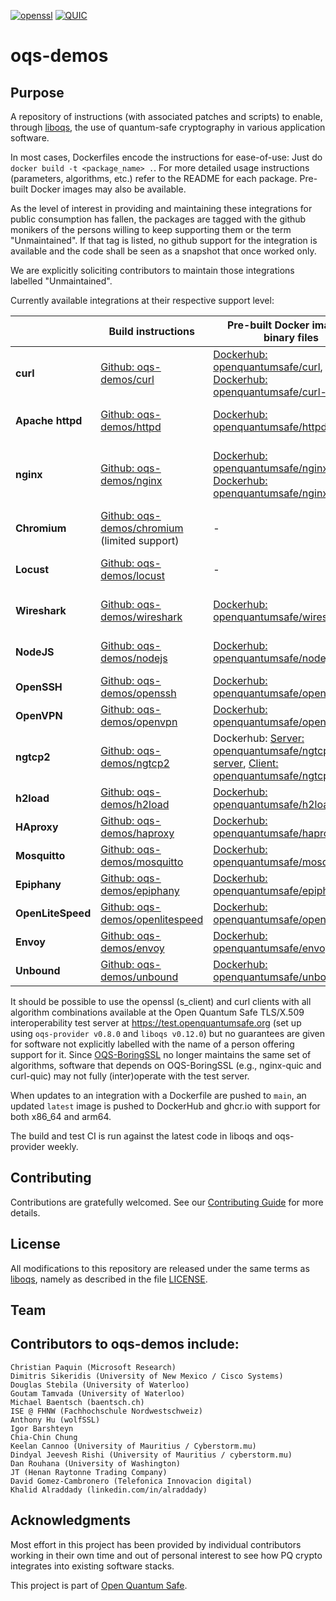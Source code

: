 [![openssl](https://github.com/open-quantum-safe/oqs-demos/actions/workflows/openssl3.yml/badge.svg)](https://github.com/open-quantum-safe/oqs-demos/actions/workflows/openssl3.yml)
[![QUIC](https://github.com/open-quantum-safe/oqs-demos/actions/workflows/quic.yml/badge.svg)](https://github.com/open-quantum-safe/oqs-demos/actions/workflows/quic.yml)

oqs-demos
=========

## Purpose

A repository of instructions (with associated patches and scripts) to enable, through [liboqs](https://github.com/open-quantum-safe/liboqs), the use of quantum-safe cryptography in various application software.

In most cases, Dockerfiles encode the instructions for ease-of-use: Just do `docker build -t <package_name> .`. For more detailed usage instructions (parameters, algorithms, etc.) refer to the README for each package.  Pre-built Docker images may also be available.

As the level of interest in providing and maintaining these integrations for public consumption has fallen, the packages are tagged with the github monikers of the persons willing to keep supporting them or the term "Unmaintained". If that tag is listed, no github support for the integration is available and the code shall be seen as a snapshot that once worked only.

We are explicitly soliciting contributors to maintain those integrations labelled "Unmaintained".

Currently available integrations at their respective support level:

|                   | **Build instructions**                                   | **Pre-built Docker image or binary files**                                                                                                                                                                                                  | Support |
|-------------------|----------------------------------------------------------|---------------------------------------------------------------------------------------------------------------------------------------------------------------------------------------------------------------------------------------------| -------- |
| **curl**          | [Github: oqs-demos/curl](curl)                           | [Dockerhub: openquantumsafe/curl](https://hub.docker.com/repository/docker/openquantumsafe/curl), [Dockerhub: openquantumsafe/curl-quic](https://hub.docker.com/repository/docker/openquantumsafe/curl-quic)                                | [![curl](https://github.com/open-quantum-safe/oqs-demos/actions/workflows/curl.yml/badge.svg)](https://github.com/open-quantum-safe/oqs-demos/actions/workflows/curl.yml) Maintained: @baentsch, @pi-314159
| **Apache httpd**  | [Github: oqs-demos/httpd](httpd)                         | [Dockerhub: openquantumsafe/httpd](https://hub.docker.com/repository/docker/openquantumsafe/httpd)                                                                                                                                          | [![httpd](https://github.com/open-quantum-safe/oqs-demos/actions/workflows/httpd.yml/badge.svg)](https://github.com/open-quantum-safe/oqs-demos/actions/workflows/httpd.yml) Maintained: @baentsch
| **nginx**         | [Github: oqs-demos/nginx](nginx)                         | [Dockerhub: openquantumsafe/nginx](https://hub.docker.com/repository/docker/openquantumsafe/nginx), [Dockerhub: openquantumsafe/nginx-quic](https://hub.docker.com/repository/docker/openquantumsafe/nginx-quic)                            | [![nginx](https://github.com/open-quantum-safe/oqs-demos/actions/workflows/nginx.yml/badge.svg)](https://github.com/open-quantum-safe/oqs-demos/actions/workflows/nginx.yml) Maintained: @baentsch, @bhess, @pi-314159
| **Chromium**      | [Github: oqs-demos/chromium](chromium) (limited support) | -                                                                                                                                                                                                                                           | Maintained: @pi-314159
| **Locust**        | [Github: oqs-demos/locust](locust)                       | -                                                                                                                                                                                                                                           | [![locust](https://github.com/open-quantum-safe/oqs-demos/actions/workflows/locust.yml/badge.svg)](https://github.com/open-quantum-safe/oqs-demos/actions/workflows/locust.yml) Maintained: @davidgca
| **Wireshark**     | [Github: oqs-demos/wireshark](wireshark)                 | [Dockerhub: openquantumsafe/wireshark](https://hub.docker.com/repository/docker/openquantumsafe/wireshark)                                                                                                                                  | [![wireshark](https://github.com/open-quantum-safe/oqs-demos/actions/workflows/wireshark.yml/badge.svg)](https://github.com/open-quantum-safe/oqs-demos/actions/workflows/wireshark.yml) Maintained: @hawazyn
| **NodeJS**     | [Github: oqs-demos/nodejs](nodejs)                 | [Dockerhub: openquantumsafe/nodejs](https://hub.docker.com/repository/docker/openquantumsafe/nodejs)                                                                                                                                  | [![nodejs](https://github.com/open-quantum-safe/oqs-demos/actions/workflows/nodejs.yml/badge.svg)](https://github.com/open-quantum-safe/oqs-demos/actions/workflows/nodejs.yml) Maintained: @davidkel
| **OpenSSH**       | [Github: oqs-demos/openssh](openssh)                     | [Dockerhub: openquantumsafe/openssh](https://hub.docker.com/repository/docker/openquantumsafe/openssh)                                                                                                                                      | [![openssh](https://github.com/open-quantum-safe/oqs-demos/actions/workflows/openssh.yml/badge.svg)](https://github.com/open-quantum-safe/oqs-demos/actions/workflows/openssh.yml) Unmaintained
| **OpenVPN**       | [Github: oqs-demos/openvpn](openvpn)                     | [Dockerhub: openquantumsafe/openvpn](https://hub.docker.com/repository/docker/openquantumsafe/openvpn)                                                                                                                                      | [![openvpn](https://github.com/open-quantum-safe/oqs-demos/actions/workflows/openvpn.yml/badge.svg)](https://github.com/open-quantum-safe/oqs-demos/actions/workflows/openvpn.yml) Unmaintained
| **ngtcp2**        | [Github: oqs-demos/ngtcp2](ngtcp2)                       | Dockerhub: [Server: openquantumsafe/ngtcp2-server](https://hub.docker.com/repository/docker/openquantumsafe/ngtcp2-server), [Client: openquantumsafe/ngtcp2-client](https://hub.docker.com/repository/docker/openquantumsafe/ngtcp2-client) | [![ngtcp2](https://github.com/open-quantum-safe/oqs-demos/actions/workflows/ngtcp2.yml/badge.svg)](https://github.com/open-quantum-safe/oqs-demos/actions/workflows/ngtcp2.yml) Unmaintained
| **h2load**        | [Github: oqs-demos/h2load](h2load)                       | [ Dockerhub: openquantumsafe/h2load](https://hub.docker.com/repository/docker/openquantumsafe/h2load)                                                                                                                                       | [![h2load](https://github.com/open-quantum-safe/oqs-demos/actions/workflows/h2load.yml/badge.svg)](https://github.com/open-quantum-safe/oqs-demos/actions/workflows/h2load.yml) Unmaintained
| **HAproxy**       | [Github: oqs-demos/haproxy](haproxy)                     | [Dockerhub: openquantumsafe/haproxy](https://hub.docker.com/repository/docker/openquantumsafe/haproxy)                                                                                                                                      | [![haproxy](https://github.com/open-quantum-safe/oqs-demos/actions/workflows/haproxy.yml/badge.svg)](https://github.com/open-quantum-safe/oqs-demos/actions/workflows/haproxy.yml) Unmaintained
| **Mosquitto**     | [Github: oqs-demos/mosquitto](mosquitto)                 | [Dockerhub: openquantumsafe/mosquitto](https://hub.docker.com/repository/docker/openquantumsafe/mosquitto)                                                                                                                                  | [![mosquitto](https://github.com/open-quantum-safe/oqs-demos/actions/workflows/mosquitto.yml/badge.svg)](https://github.com/open-quantum-safe/oqs-demos/actions/workflows/mosquitto.yml) Unmaintained
| **Epiphany**      | [Github: oqs-demos/epiphany](epiphany)                   | [Dockerhub: openquantumsafe/epiphany](https://hub.docker.com/repository/docker/openquantumsafe/epiphany)                                                                                                                                    | Deprecated
| **OpenLiteSpeed** | [Github: oqs-demos/openlitespeed](openlitespeed)         | [ Dockerhub: openquantumsafe/openlitespeed](https://hub.docker.com/repository/docker/openquantumsafe/openlitespeed)                                                                                                                         | Deprecated
| **Envoy**         | [Github: oqs-demos/envoy](envoy)                         | [ Dockerhub: openquantumsafe/envoy](https://hub.docker.com/repository/docker/openquantumsafe/envoy)                                                                                                                                         | Deprecated
| **Unbound**       | [Github: oqs-demos/unbound](unbound)                     | [ Dockerhub: openquantumsafe/unbound](https://hub.docker.com/repository/docker/openquantumsafe/unbound)                                                                                                                                     | Deprecated

It should be possible to use the openssl (s_client) and curl clients with all algorithm combinations available at the Open Quantum Safe TLS/X.509 interoperability test server at https://test.openquantumsafe.org (set up using `oqs-provider v0.8.0` and `liboqs v0.12.0`) but no guarantees are given for software not explicitly labelled with the name of a person offering support for it. Since [OQS-BoringSSL](https://github.com/open-quantum-safe/boringssl) no longer maintains the same set of algorithms, software that depends on OQS-BoringSSL (e.g., nginx-quic and curl-quic) may not fully (inter)operate with the test server.

When updates to an integration with a Dockerfile are pushed to `main`, an updated `latest` image is pushed to DockerHub and ghcr.io with support for both x86_64 and arm64.

The build and test CI is run against the latest code in liboqs and oqs-provider weekly.

## Contributing

Contributions are gratefully welcomed. See our [Contributing Guide](CONTRIBUTING.md) for more details.

## License

All modifications to this repository are released under the same terms as [liboqs](https://github.com/open-quantum-safe/liboqs), namely as described in the file [LICENSE](https://github.com/open-quantum-safe/liboqs/blob/main/LICENSE.txt).

## Team

## Contributors to oqs-demos include:

    Christian Paquin (Microsoft Research)
    Dimitris Sikeridis (University of New Mexico / Cisco Systems)
    Douglas Stebila (University of Waterloo)
    Goutam Tamvada (University of Waterloo)
    Michael Baentsch (baentsch.ch)
    ISE @ FHNW (Fachhochschule Nordwestschweiz)
    Anthony Hu (wolfSSL)
    Igor Barshteyn
    Chia-Chin Chung
    Keelan Cannoo (University of Mauritius / Cyberstorm.mu)
    Dindyal Jeevesh Rishi (University of Mauritius / cyberstorm.mu)
    Dan Rouhana (University of Washington)
    JT (Henan Raytonne Trading Company)
    David Gomez-Cambronero (Telefonica Innovacion digital)
    Khalid Alraddady (linkedin.com/in/alraddady)

## Acknowledgments

Most effort in this project has been provided by individual contributors working in their own time and out of personal interest to see how PQ crypto integrates into existing software stacks.

This project is part of [Open Quantum Safe](https://openquantumsafe.org/news/).

